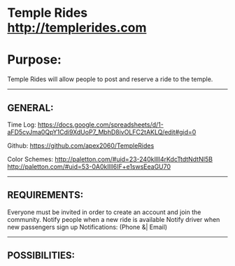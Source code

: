 Temple Rides
http://templerides.com
=============
Purpose:
===================
Temple Rides will allow people to post and reserve a ride to the temple.


------------------------
GENERAL:
------------------------
Time Log: https://docs.google.com/spreadsheets/d/1-aFD5cvJma0QpY1Cdi9XdUoP7_MbhD8ivOLFC2tAKLQ/edit#gid=0

Github: https://github.com/apex2060/TempleRides

Color Schemes:
http://paletton.com/#uid=23-240kllll4rKdcTtdtNdtNI5B
http://paletton.com/#uid=53-0A0kllll6IF+e1swsEeaGU70


------------------------
REQUIREMENTS:
------------------------
Everyone must be invited in order to create an account and join the community.
Notify people when a new ride is available
Notify driver when new passengers sign up
Notifications: (Phone &| Email)


-------------
POSSIBILITIES:
-------------

